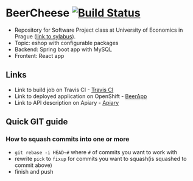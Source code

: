 # BeerCheese [![Build Status](https://travis-ci.org/jansyk13/BeerCheese.svg?branch=master)](https://travis-ci.org/jansyk13/BeerCheese)
* Repository for Software Project class at University of Economics in Prague ([link to sylabus](https://insis.vse.cz/auth/katalog/syllabus.pl?predmet=125366)).
* Topic: eshop with configurable packages
* Backend: Spring boot app with MySQL
* Frontent: React app

## Links
* Link to build job on Travis CI - [Travis CI](https://travis-ci.org/jansyk13/BeerCheese)
* Link to deployed application on OpenShift - [BeerApp](http://beer-jansyk13.rhcloud.com/)
* Link to API description on Apiary - [Apiary](http://docs.beercheese.apiary.io/#)

## Quick GIT guide
### How to squash commits into one or more
* `git rebase -i HEAD~#` where `#` of commits you want to work with
* rewrite `pick` to `fixup` for commits you want to squash(is squashed to commit above)
* finish and push
